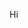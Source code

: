 Hi

<!---
s-tyd/s-tyd is a ✨ special ✨ repository because its `README.md` (this file) appears on your GitHub profile.
You can click the Preview link to take a look at your changes.
--->
